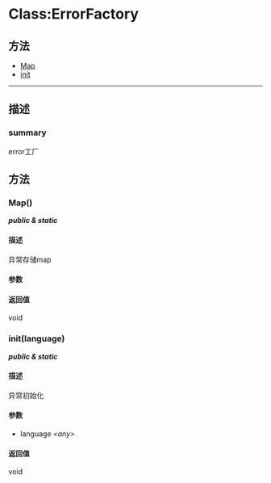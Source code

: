 # Class:ErrorFactory   
## 方法
+ [Map](#METHOD_Map)
+ [init](#METHOD_init)
---   
## 描述
   
### summary   
error工厂  
   
## 方法   
### <a id="METHOD_Map">Map()</a>   
***public &  static***   
#### 描述   
异常存储map   
#### 参数   
#### 返回值   
void   
### <a id="METHOD_init">init(language)</a>   
***public &  static***   
#### 描述   
异常初始化   
#### 参数   
+ language *&lt;any&gt;*    
#### 返回值   
void   
